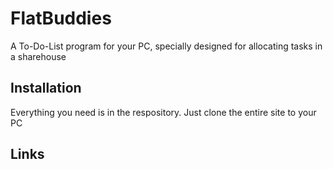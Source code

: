 # FlatBuddies
A To-Do-List program for your PC, specially designed for allocating tasks in a sharehouse
## Installation
Everything you need is in the respository. Just clone the entire site to your PC
## Links


